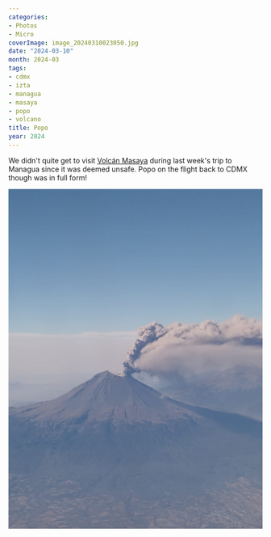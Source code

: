 ```yaml
---
categories:
- Photos
- Micro
coverImage: image_20240310023050.jpg
date: "2024-03-10"
month: 2024-03
tags:
- cdmx
- izta
- managua
- masaya
- popo
- volcano
title: Popo
year: 2024
---
```


We didn't quite get to visit [Volcán Masaya](https://en.wikipedia.org/wiki/Masaya_Volcano) during last week's trip to Managua since it was deemed unsafe. Popo on the flight back to CDMX though was in full form!

![](images/image_20240310023050.jpg)
